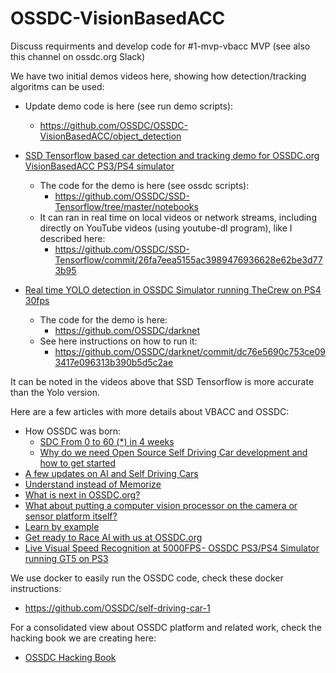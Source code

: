 # OSSDC-VisionBasedACC
Discuss requirments and develop code for #1-mvp-vbacc MVP (see also this channel on ossdc.org Slack)

We have two initial demos videos here, showing how detection/tracking algoritms can be used:

- Update demo code is here (see run demo scripts):
  - https://github.com/OSSDC/OSSDC-VisionBasedACC/object_detection 

- [SSD Tensorflow based car detection and tracking demo for OSSDC.org VisionBasedACC PS3/PS4 simulator ](https://www.youtube.com/watch?v=dqnjHqwP68Y)
  - The code for the demo is here (see ossdc scripts): 
    - https://github.com/OSSDC/SSD-Tensorflow/tree/master/notebooks
  - It can ran in real time on local videos or network streams, including directly on YouTube videos (using youtube-dl program), like I described here:
    - https://github.com/OSSDC/SSD-Tensorflow/commit/26fa7eea5155ac3989476936628e62be3d773b95

- [Real time YOLO detection in OSSDC Simulator running TheCrew on PS4 30fps](https://www.youtube.com/watch?v=ANgDlNfDoAQ)
  - The code for the demo is here: 
    - https://github.com/OSSDC/darknet
  - See here instructions on how to run it:
    - https://github.com/OSSDC/darknet/commit/dc76e5690c753ce093417e096313b390b5d5c2ae

It can be noted in the videos above that SSD Tensorflow is more accurate than the Yolo version.

Here are a few articles with more details about VBACC and OSSDC:
  - How OSSDC was born: 
    - [SDC From 0 to 60 (*) in 4 weeks](https://medium.com/@mslavescu/from-0-to-60-in-4-weeks-f6463ffe28a9)
    - [Why do we need Open Source Self Driving Car development and how to get started](https://medium.com/@mslavescu/why-do-we-need-open-source-self-driving-car-development-and-how-to-get-started-f71d36f2bae4)
  - [A few updates on AI and Self Driving Cars](https://chatbotslife.com/a-few-updates-on-ai-and-self-driving-cars-df48fdaa0733)
  - [Understand instead of Memorize](https://medium.com/@mslavescu/understand-instead-of-memorize-780790bd815)
  - [What is next in OSSDC.org?](https://becominghuman.ai/what-is-next-in-ossdc-org-3610f75794f3)
  - [What about putting a computer vision processor on the camera or sensor platform itself?](https://medium.com/@mslavescu/what-about-putting-a-computer-vision-processor-on-the-camera-or-sensor-platform-itself-d0622b24f5c)
  - [Learn by example](https://medium.com/@mslavescu/learn-by-example-f539ad814117)
  - [Get ready to Race AI with us at OSSDC.org](https://medium.com/@mslavescu/get-ready-to-race-ai-with-us-at-ossdc-org-b741e266e362)
  - [Live Visual Speed Recognition at 5000FPS - OSSDC PS3/PS4 Simulator running GT5 on PS3](https://medium.com/@mslavescu/live-visual-speed-recognition-at-5000fps-ossdc-ps3-ps4-simulator-running-gt5-on-ps3-85a435c0fd4e)
  
  
We use docker to easily run the OSSDC code, check these docker instructions:
- https://github.com/OSSDC/self-driving-car-1

For a consolidated view about OSSDC platform and related work, check the hacking book we are creating here:
- [OSSDC Hacking Book](https://github.com/OSSDC/OSSDC-Hacking-Book)
